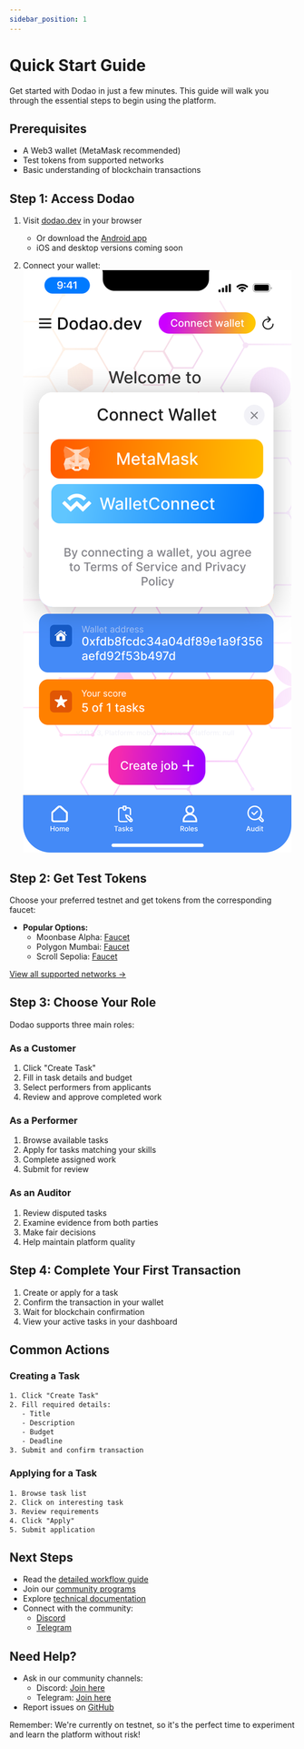 ```yaml
---
sidebar_position: 1
---
```


# Quick Start Guide

Get started with Dodao in just a few minutes. This guide will walk you through the essential steps to begin using the platform.

## Prerequisites

- A Web3 wallet (MetaMask recommended)
- Test tokens from supported networks
- Basic understanding of blockchain transactions

## Step 1: Access Dodao

1. Visit [dodao.dev](https://dodao.dev) in your browser
   - Or download the [Android app](https://github.com/devopsdao/devopsdao/tags)
   - iOS and desktop versions coming soon

2. Connect your wallet:
   ![Connect Wallet Dialog](../../img/design-prototype/connect-wallet-dialog-iphone.svg)

## Step 2: Get Test Tokens

Choose your preferred testnet and get tokens from the corresponding faucet:

- **Popular Options:**
  - Moonbase Alpha: [Faucet](https://apps.moonbeam.network/moonbase-alpha/faucet/)
  - Polygon Mumbai: [Faucet](https://faucet.polygon.technology/)
  - Scroll Sepolia: [Faucet](https://scroll.io/alpha/faucet)

[View all supported networks →](../how-dodao-works.md#getting-started)

## Step 3: Choose Your Role

Dodao supports three main roles:

### As a Customer
1. Click "Create Task"
2. Fill in task details and budget
3. Select performers from applicants
4. Review and approve completed work

### As a Performer
1. Browse available tasks
2. Apply for tasks matching your skills
3. Complete assigned work
4. Submit for review

### As an Auditor
1. Review disputed tasks
2. Examine evidence from both parties
3. Make fair decisions
4. Help maintain platform quality

## Step 4: Complete Your First Transaction

1. Create or apply for a task
2. Confirm the transaction in your wallet
3. Wait for blockchain confirmation
4. View your active tasks in your dashboard

## Common Actions

### Creating a Task
```
1. Click "Create Task"
2. Fill required details:
   - Title
   - Description
   - Budget
   - Deadline
3. Submit and confirm transaction
```

### Applying for a Task
```
1. Browse task list
2. Click on interesting task
3. Review requirements
4. Click "Apply"
5. Submit application
```

## Next Steps

- Read the [detailed workflow guide](../how-dodao-works.md)
- Join our [community programs](../community-programs/developer-program.md)
- Explore [technical documentation](../smart-contract.md)
- Connect with the community:
  - [Discord](https://discord.gg/qJwsv45QTd)
  - [Telegram](https://t.me/dodao_group)

## Need Help?

- Ask in our community channels:
  - Discord: [Join here](https://discord.gg/qJwsv45QTd)
  - Telegram: [Join here](https://t.me/dodao_group)
- Report issues on [GitHub](https://github.com/devopsdao/devopsdao)

Remember: We're currently on testnet, so it's the perfect time to experiment and learn the platform without risk!
